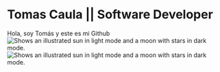 # Tomas Caula || Software Developer 

Hola, soy Tomás y este es mi Github 
<picture>
  <source media="(prefers-color-scheme: dark)" srcset="https://midu.dev/images/tags/node.png">
  <source media="(prefers-color-scheme: light)" srcset="https://midu.dev/images/tags/node.png">
  <img alt="Shows an illustrated sun in light mode and a moon with stars in dark mode." src="https://midu.dev/images/tags/node.png">
</picture>
<picture>
  <source media="(prefers-color-scheme: dark)" srcset="./JavaScript-logo.png">
  <source media="(prefers-color-scheme: light)" srcset="https://upload.wikimedia.org/wikipedia/commons/6/6a/JavaScript-logo.png">
  <img alt="Shows an illustrated sun in light mode and a moon with stars in dark mode." src="https://upload.wikimedia.org/wikipedia/commons/6/6a/JavaScript-logo.png">
</picture>